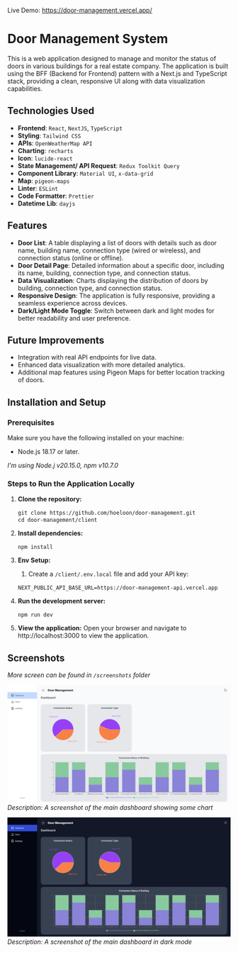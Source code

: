 Live Demo: https://door-management.vercel.app/
# Door Management System

This is a web application designed to manage and monitor the status of doors in various buildings for a real estate company. The application is built using the BFF (Backend for Frontend) pattern with a Next.js and TypeScript stack, providing a clean, responsive UI along with data visualization capabilities.

## Technologies Used

- **Frontend**: `React`, `NextJS`, `TypeScript`
- **Styling**: `Tailwind CSS`
- **APIs**: `OpenWeatherMap API`
- **Charting**: `recharts`
- **Icon**: `lucide-react`
- **State Management/ API Request**: `Redux Toolkit Query`
- **Component Library**: `Material UI`, `x-data-grid`
- **Map**: `pigeon-maps`
- **Linter**: `ESLint`
- **Code Formatter**: `Prettier`
- **Datetime Lib**: `dayjs`
<!-- - **Jest**: Testing framework for JavaScript. -->
<!-- - **React Testing Library**: Library for testing React components from a user's perspective. -->


## Features
- **Door List**: A table displaying a list of doors with details such as door name, building name, connection type (wired or wireless), and connection status (online or offline).
- **Door Detail Page**: Detailed information about a specific door, including its name, building, connection type, and connection status.
- **Data Visualization**: Charts displaying the distribution of doors by building, connection type, and connection status.
- **Responsive Design**: The application is fully responsive, providing a seamless experience across devices.
- **Dark/Light Mode Toggle**: Switch between dark and light modes for better readability and user preference.

## Future Improvements
- Integration with real API endpoints for live data.
- Enhanced data visualization with more detailed analytics.
- Additional map features using Pigeon Maps for better location tracking of doors.

## Installation and Setup

### Prerequisites

Make sure you have the following installed on your machine:

- Node.js 18.17 or later.

*I'm using Node.j v20.15.0, npm v10.7.0*
### Steps to Run the Application Locally

1. **Clone the repository:**

    ```
    git clone https://github.com/hoeloon/door-management.git
    cd door-management/client
    ```
2. **Install dependencies:**
    ```
    npm install
    ```

3. **Env Setup:**
    1. Create a `/client/.env.local` file and add your API key:
    ```
    NEXT_PUBLIC_API_BASE_URL=https://door-management-api.vercel.app
    ```
4.  **Run the development server:**
    ```
    npm run dev
    ```
5.  **View the application:**
    Open your browser and navigate to http://localhost:3000 to view the application.

## Screenshots
*More screen can be found in `/screenshots` folder*

![Dashboard](screenshots/Dashboard_light.png)
*Description: A screenshot of the main dashboard showing some chart*


![Dashboard](screenshots/Dashboard_dark.png)
*Description: A screenshot of the main dashboard in dark mode*
